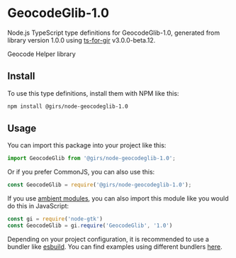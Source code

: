 
# GeocodeGlib-1.0

Node.js TypeScript type definitions for GeocodeGlib-1.0, generated from library version 1.0.0 using [ts-for-gir](https://github.com/gjsify/ts-for-gjs) v3.0.0-beta.12.

Geocode Helper library

## Install

To use this type definitions, install them with NPM like this:
```bash
npm install @girs/node-geocodeglib-1.0
```

## Usage

You can import this package into your project like this:
```ts
import GeocodeGlib from '@girs/node-geocodeglib-1.0';
```

Or if you prefer CommonJS, you can also use this:
```ts
const GeocodeGlib = require('@girs/node-geocodeglib-1.0');
```

If you use [ambient modules](https://github.com/gjsify/ts-for-gir/tree/main/packages/cli#ambient-modules), you can also import this module like you would do this in JavaScript:

```ts
const gi = require('node-gtk')
const GeocodeGlib = gi.require('GeocodeGlib', '1.0')
```

Depending on your project configuration, it is recommended to use a bundler like [esbuild](https://esbuild.github.io/). You can find examples using different bundlers [here](https://github.com/gjsify/ts-for-gir/tree/main/examples).